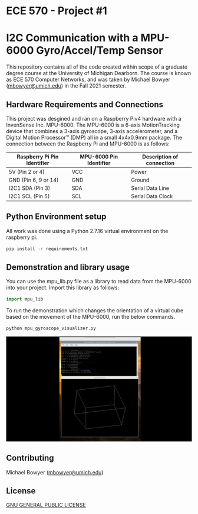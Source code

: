 # ECE 570 - Project #1
# I2C Communication with a MPU-6000 Gyro/Accel/Temp Sensor
This repository contains all of the code created within scope of a graduate degree course at the University of Michigan Dearborn. 
The course is known as ECE 570 Computer Networks, and was taken by Michael Bowyer (mbowyer@umich.edu) in the Fall 2021 semester. 

## Hardware Requirements and Connections
This project was desgined and ran on a Raspberry Piv4 hardware with a InvenSense Inc. MPU-6000. The MPU-6000 is a 6-axis MotionTracking device that combines a 3-axis gyroscope, 3-axis accelerometer, and a Digital Motion Processor™ (DMP) all in a small 4x4x0.9mm package. The connection between the Raspberry Pi and MPU-6000 is as follows: 

| Raspberry Pi Pin Identifier         | MPU-6000 Pin Identifier     | Description of connection |
|--------------|-----------|------------|
| 5V (Pin 2 or 4) | VCC | Power |
| GND (Pin 6, 9 or 14) | GND | Ground |
| I2C1 SDA (Pin 3) | SDA | Serial Data Line |
| I2C1 SCL (Pin 5) | SCL | Serial Data Clock |

## Python Environment setup
All work was done using a Python 2.7.16 virtual environment on the raspberry pi. 
```bash
pip install -r requirements.txt
```

## Demonstration and library usage
You can use the mpu_lib.py file as a library to read data from the MPU-6000 into your project. Import this library as follows:

```python
import mpu_lib
```

To run the demonstration which changes the orientation of a virtual cube based on the movement of the MPU-6000, run the below commands. 

```bash
python mpu_gyroscope_visualizer.py 
```
![mpu_gyroscope_visualizer.py ](gyro_demo.gif)

## Contributing
Michael Bowyer (mbowyer@umich.edu)

## License
[GNU GENERAL PUBLIC LICENSE](https://choosealicense.com/licenses/gpl-3.0/)